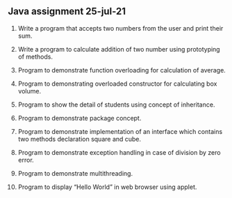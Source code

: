 ## Java assignment 25-jul-21


1. Write a program that accepts two numbers from the user and print their sum.

2. Write a program to calculate addition of two number using prototyping of methods.

3. Program to demonstrate function overloading for calculation of average.

4. Program to demonstrating overloaded constructor for calculating box volume.

5. Program to show the detail of students using concept of inheritance.

6. Program to demonstrate package concept.

7. Program to demonstrate implementation of an interface which contains two methods declaration square and cube.

8. Program to demonstrate exception handling in case of division by zero error.

9. Program to demonstrate multithreading.

10. Program to display “Hello World” in web browser using applet.
